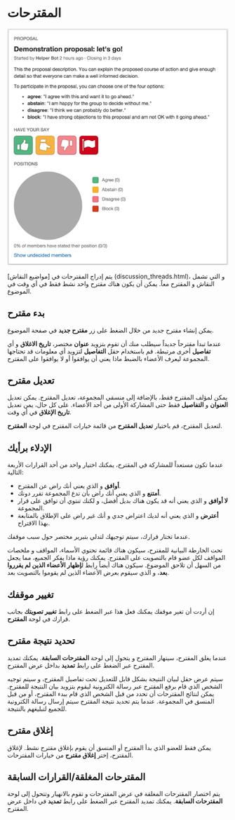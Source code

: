 # المقترحات

<img class="screenshot" alt="Proposal panel" src="proposal_panel.png" />

يتم إدراج المقترحات في [مواضيع النقاش] (discussion_threads.html)، و التي تشمل النقاش و المقترح معاً. يمكن أن يكون هناك مقترح واحد نشط فقط في أي وقت في الموضوع.

## بدء مقترح

يمكن إنشاء مقترح جديد من خلال الضغط على زر **مقترح جديد** في صفحة الموضوع.

عندما تبدأ مقترحاً جديداً سيطلب منك أن تقوم بتزويد **عنوان** مختصر، **تاريخ الاغلاق** و أي **تفاصيل** أخرى مرتبطة. قم باستخدام حقل **التفاصيل** لتزويد أي معلومات قد تحتاجها المجموعة ليعرف الأعضاء بالضبط ماذا يعني أن يوافقوا أو لا يوافقوا على المقترح.

## تعديل مقترح

يمكن لمؤلف المقترح فقط، بالإضافة إلى منسقي المجموعة، تعديل المقترح. يمكن تعديل **العنوان** و **التفاصيل** فقط حتى المشاركة الأولى من أحد الأعضاء. على كل حال، يمن تعديل **تاريخ الإغلاق** في أي وقت.

لتعديل المقترح، قم باختيار **تعديل المقترح** من قائمة خيارات المقترح في لوحة **المقترح**.

## الإدلاء برأيك

عندما تكون مستعداً للمشاركة في المقترح، يمكنك اختيار واحد من أحد القرارات الأربعة التالية:

* **أوافق** و الذي يعني أنك راض عن المقترح.
* **أمتنع** و الذي يعني أنك راض بأن تدع المجموعة تقرر دونك.
* **لا أوافق** و الذي يعني أنه قد يكون هناك بديل أفضل، و لكنك تنتوي أن توافق على قرار المجموعة.
* **أعترض** و الذي يعني أنه لديك اعتراض جدي و أنك غير راض على الإطلاق بالمتابعة بهذا الاقتراح.

عندما تختار قرارك، سيتم توجيهك لتدلي بتبرير مختصر حول سبب موقفك.

تحت الخارطة البيانية للمقترح، سيكون هناك قائمة تحتوي الأسماء، المواقف و ملخصات المواقف لكل عضو قام بالتصويت على المقترح. يمكنك رؤية ماذا يفكر الجميع، مما يجعل من السهل أن تلاحق الموضوع. سيكون هناك أيضاً رابط ل**إظهار الأعضاء الذين لم يقرروا بعد**، و الذي سيقوم بعرض الأعضاء الذين لم يقوموا بالتصويت بعد.


## تغيير موقفك

إن أردت أن تغير موقفك يمكنك فعل هذا عبر الضغط على رابط **تغيير تصويتك** بجانب قرارك في لوحة **المقترح**.

## تحديد نتيجة مقترح

عندما يغلق المقترح، سينهار المقترح و يتحول إلى لوحة **المقترحات السابقة**. يمكنك تمديد المقترح عبر الضغط على رابط **تمديد** بداخل عرض المقترح.

سيتم عرض حقل لبيان النتيجة بشكل قابل للتعديل تحت تفاصيل المقترح، و سيتم توجيه الشخص الذي قام برفع المقترح عبر رسالة الكترونية ليقوم بتزويد بيان النتيجة للمقترح. يمكن لنتائج المقترحات أن تحدد من قبل الشخص الذي قام ببدء المقترح، أو من قبل المنسق في المجموعة. عندما يتم تحديد نتيجة المقترح سيتم إرسال رسالة الكترونية للجميع لتبليغهم بالنتيجة.

## إغلاق مقترح

يمكن فقط للعضو الذي بدأ المقترح أو المنسق أن يقوم بإغلاق مقترح نشط. لإغلاق المقترح، إختر **إغلاق مقترح** من خيارات المقترحات.

## المقترحات المغلقة/القرارات السابقة

يتم اختصار المقترحات المغلقة في عرض المقترحات و تقوم بالانهيار وتتحول إلى لوحة **المقترحات السابقة**. يمكنك تمديد المقترح عبر الضغط على رابط **تمديد** في داخل عرض المقترح.
